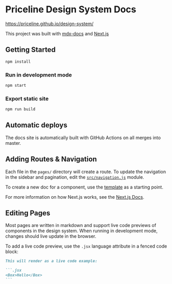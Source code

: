 # Priceline Design System Docs

https://priceline.github.io/design-system/

This project was built with [mdx-docs][] and [Next.js][]

## Getting Started

```sh
npm install
```

### Run in development mode

```sh
npm start
```

### Export static site

```sh
npm run build
```

## Automatic deploys

The docs site is automatically built with GitHub Actions on all merges into master.

## Adding Routes & Navigation

Each file in the `pages/` directory will create a route.
To update the navigation in the sidebar and pagination,
edit the [`src/navigation.js`](src/navigation.js) module.

To create a new doc for a component, use the [template](pages/template.md) as a starting point.

For more information on how Next.js works, see the [Next.js Docs][next.js].

## Editing Pages

Most pages are written in markdown and support live code previews of components in the design system.
When running in development mode, changes should live update in the browser.

To add a live code preview, use the `.jsx` language attribute in a fenced code block:

````md
This will render as a live code example:

```.jsx
<Box>Hello</Box>
```
````

[mdx-docs]: https://github.com/jxnblk/mdx-docs
[next.js]: https://github.com/zeit/next.js/
[docs-components]: https://github.com/jxnblk/mdx-docs/blob/master/docs/components.md
[docs-theming]: https://github.com/jxnblk/mdx-docs/blob/master/docs/theming.md

